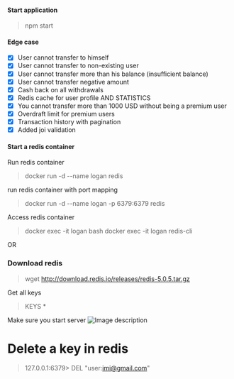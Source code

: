 #### Start application
> npm start


#### Edge case
- [x] User cannot transfer to himself
- [x] User cannot transfer to non-existing user
- [x] User cannot transfer more than his balance (insufficient balance)
- [x] User cannot transfer negative amount
- [x] Cash back on all withdrawals
- [X] Redis cache for user profile AND STATISTICS
- [x] You cannot transfer more than 1000 USD without being a premium user
- [x] Overdraft limit for premium users
- [x] Transaction history with pagination 
- [x] Added joi validation

<!-- localhost:8000/api/users/history?page=2&limit=2 -->
<!-- localhost:8000/api/users/history -->
#### Start a redis container
Run redis container
> docker run -d --name logan redis

run redis container with port mapping
> docker run -d --name logan -p 6379:6379 redis

Access redis container  
> docker exec -it logan bash
> docker exec -it logan redis-cli

OR

### Download redis 
> wget http://download.redis.io/releases/redis-5.0.5.tar.gz


Get all keys
> KEYS *


Make sure you start server
![Image description](https://dev-to-uploads.s3.amazonaws.com/uploads/articles/3pd5hhpuz013p2xjs8v0.png)

# Delete a key in redis
> 127.0.0.1:6379> DEL  "user:imi@gmail.com"